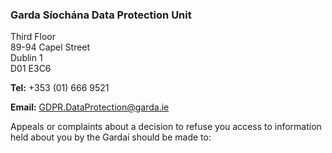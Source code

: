 ###  Garda Síochána Data Protection Unit

Third Floor  
89-94 Capel Street  
Dublin 1  
D01 E3C6

**Tel:** +353 (01) 666 9521

**Email:** [ GDPR.DataProtection@garda.ie
](mailto:GDPR.DataProtection@garda.ie)

Appeals or complaints about a decision to refuse you access to information
held about you by the Gardaí should be made to:
